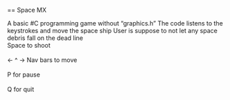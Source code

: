 
== Space MX  
<p>
A basic #C programming game without “graphics.h” 
The code listens to the keystrokes and move the space ship 
User is suppose to not let any space debris fall on the dead line 
<br> Space to shoot </br>
<br> <- ^ -> Nav bars to move </br>
<br> P for pause </br>
<br> Q for quit </br>
</p>
